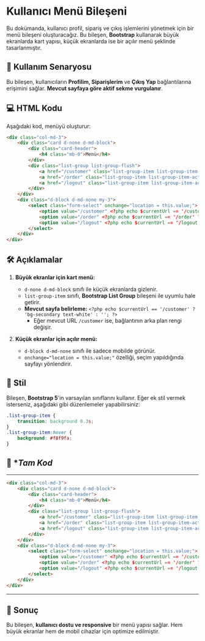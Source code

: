 # Kullanıcı Menü Bileşeni

Bu dokümanda, kullanıcı profil, sipariş ve çıkış işlemlerini yönetmek için bir menü bileşeni oluşturacağız. Bu bileşen, **Bootstrap** kullanarak büyük ekranlarda kart yapısı, küçük ekranlarda ise bir açılır menü şeklinde tasarlanmıştır.

## 📌 Kullanım Senaryosu
Bu bileşen, kullanıcıların **Profilim, Siparişlerim** ve **Çıkış Yap** bağlantılarına erişimini sağlar. **Mevcut sayfaya göre aktif sekme vurgulanır**.

## 💻 HTML Kodu

Aşağıdaki kod, menüyü oluşturur:

```html
<div class="col-md-3">
    <div class="card d-none d-md-block">
        <div class="card-header">
            <h4 class="mb-0">Menü</h4>
        </div>
        <div class="list-group list-group-flush">
            <a href="/customer" class="list-group-item list-group-item-action <?php echo $currentUrl == '/customer' ? 'bg-secondary text-white' : ''; ?>">Profilim</a>
            <a href="/order" class="list-group-item list-group-item-action <?php echo $currentUrl == '/order' ? 'bg-secondary text-white' : ''; ?>">Siparişlerim</a>
            <a href="/logout" class="list-group-item list-group-item-action <?php echo $currentUrl == '/logout' ? 'bg-secondary text-white' : ''; ?>">Çıkış Yap</a>
        </div>
    </div>
    <div class="d-block d-md-none my-3">
        <select class="form-select" onchange="location = this.value;">
            <option value="/customer" <?php echo $currentUrl == '/customer' ? 'selected' : ''; ?>>Profilim</option>
            <option value="/order" <?php echo $currentUrl == '/order' ? 'selected' : ''; ?>>Siparişlerim</option>
            <option value="/logout" <?php echo $currentUrl == '/logout' ? 'selected' : ''; ?>>Çıkış Yap</option>
        </select>
    </div>
</div>
```

## 🛠 Açıklamalar
1. **Büyük ekranlar için kart menü:**
    - `d-none d-md-block` sınıfı ile küçük ekranlarda gizlenir.
    - `list-group-item` sınıfı, **Bootstrap List Group** bileşeni ile uyumlu hale getirir.
    - **Mevcut sayfa belirleme:** `<?php echo $currentUrl == '/customer' ? 'bg-secondary text-white' : ''; ?>`
      - Eğer mevcut URL `/customer` ise, bağlantının arka plan rengi değişir.

2. **Küçük ekranlar için açılır menü:**
    - `d-block d-md-none` sınıfı ile sadece mobilde görünür.
    - `onchange="location = this.value;"` özelliği, seçim yapıldığında sayfayı yönlendirir.
    
## 🎨 Stil
Bileşen, **Bootstrap 5**'in varsayılan sınıflarını kullanır. Eğer ek stil vermek isterseniz, aşağıdaki gibi düzenlemeler yapabilirsiniz:

```css
.list-group-item {
    transition: background 0.3s;
}
.list-group-item:hover {
    background: #f8f9fa;
}
```
## 📌 **Tam Kod*

---
```html
<div class="col-md-3">
    <div class="card d-none d-md-block">
        <div class="card-header">
            <h4 class="mb-0">Menü</h4>
        </div>
        <div class="list-group list-group-flush">
            <a href="/customer" class="list-group-item list-group-item-action <?php echo $currentUrl == '/customer' ? 'bg-secondary text-white' : ''; ?>">Profilim</a>
            <a href="/order" class="list-group-item list-group-item-action <?php echo $currentUrl == '/order' ? 'bg-secondary text-white' : ''; ?>">Siparişlerim</a>
            <a href="/logout" class="list-group-item list-group-item-action <?php echo $currentUrl == '/logout' ? 'bg-secondary text-white' : ''; ?>">Çıkış Yap</a>
        </div>
    </div>
    <div class="d-block d-md-none my-3">
        <select class="form-select" onchange="location = this.value;">
            <option value="/customer" <?php echo $currentUrl == '/customer' ? 'selected' : ''; ?>>Profilim</option>
            <option value="/order" <?php echo $currentUrl == '/order' ? 'selected' : ''; ?>>Siparişlerim</option>
            <option value="/logout" <?php echo $currentUrl == '/logout' ? 'selected' : ''; ?>>Çıkış Yap</option>
        </select>
    </div>
</div>
```
---

## 🚀 Sonuç
Bu bileşen, **kullanıcı dostu ve responsive** bir menü yapısı sağlar. Hem büyük ekranlar hem de mobil cihazlar için optimize edilmiştir.

